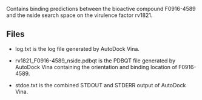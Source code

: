 Contains binding predictions between the bioactive compound F0916-4589 and the nside search space on the virulence factor rv1821.

## Files

- log.txt is the log file generated by AutoDock Vina.

- rv1821_F0916-4589_nside.pdbqt is the PDBQT file generated by AutoDock Vina containing the orientation and binding location of F0916-4589.

- stdoe.txt is the combined STDOUT and STDERR output of AutoDock Vina.

